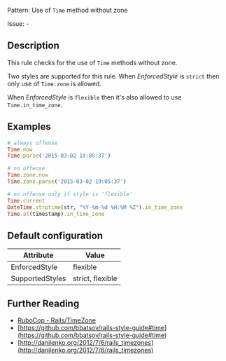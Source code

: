 Pattern: Use of `Time` method without zone

Issue: -

## Description

This rule checks for the use of `Time` methods without zone.

Two styles are supported for this rule. When _EnforcedStyle_ is `strict`
then only use of `Time.zone` is allowed.

When _EnforcedStyle_ is `flexible` then it's also allowed
to use `Time.in_time_zone`.

## Examples

```ruby
# always offense
Time.now
Time.parse('2015-03-02 19:05:37')

# no offense
Time.zone.now
Time.zone.parse('2015-03-02 19:05:37')

# no offense only if style is 'flexible'
Time.current
DateTime.strptime(str, "%Y-%m-%d %H:%M %Z").in_time_zone
Time.at(timestamp).in_time_zone
```

## Default configuration

Attribute | Value
--- | ---
EnforcedStyle | flexible
SupportedStyles | strict, flexible

## Further Reading

* [RuboCop - Rails/TimeZone](https://github.com/rubocop-hq/rubocop-rails/tree/master/lib/rubocop/cop/rails#railstimezone)
* [https://github.com/bbatsov/rails-style-guide#time](https://github.com/bbatsov/rails-style-guide#time)
* [http://danilenko.org/2012/7/6/rails_timezones](http://danilenko.org/2012/7/6/rails_timezones)
